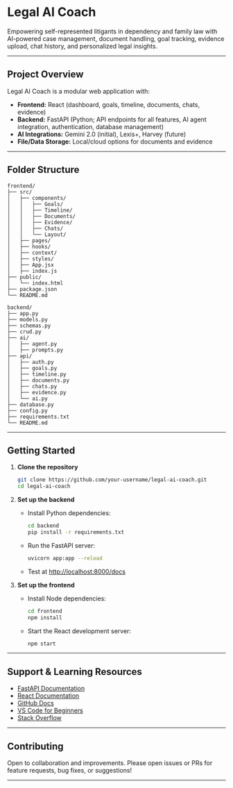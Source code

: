 # Legal AI Coach

Empowering self-represented litigants in dependency and family law with AI-powered case management, document handling, goal tracking, evidence upload, chat history, and personalized legal insights.

---

## Project Overview

Legal AI Coach is a modular web application with:
- **Frontend:** React (dashboard, goals, timeline, documents, chats, evidence)
- **Backend:** FastAPI (Python; API endpoints for all features, AI agent integration, authentication, database management)
- **AI Integrations:** Gemini 2.0 (initial), Lexis+, Harvey (future)
- **File/Data Storage:** Local/cloud options for documents and evidence

---

## Folder Structure

```plaintext
frontend/
├── src/
│   ├── components/
│   │   ├── Goals/
│   │   ├── Timeline/
│   │   ├── Documents/
│   │   ├── Evidence/
│   │   ├── Chats/
│   │   └── Layout/
│   ├── pages/
│   ├── hooks/
│   ├── context/
│   ├── styles/
│   ├── App.jsx
│   ├── index.js
├── public/
│   └── index.html
├── package.json
└── README.md

backend/
├── app.py
├── models.py
├── schemas.py
├── crud.py
├── ai/
│   ├── agent.py
│   ├── prompts.py
├── api/
│   ├── auth.py
│   ├── goals.py
│   ├── timeline.py
│   ├── documents.py
│   ├── chats.py
│   ├── evidence.py
│   └── ai.py
├── database.py
├── config.py
├── requirements.txt
└── README.md
```

---

## Getting Started

1. **Clone the repository**
   ```bash
   git clone https://github.com/your-username/legal-ai-coach.git
   cd legal-ai-coach
   ```

2. **Set up the backend**
   - Install Python dependencies:
     ```bash
     cd backend
     pip install -r requirements.txt
     ```
   - Run the FastAPI server:
     ```bash
     uvicorn app:app --reload
     ```
   - Test at [http://localhost:8000/docs](http://localhost:8000/docs)

3. **Set up the frontend**
   - Install Node dependencies:
     ```bash
     cd frontend
     npm install
     ```
   - Start the React development server:
     ```bash
     npm start
     ```

---

## Support & Learning Resources

- [FastAPI Documentation](https://fastapi.tiangolo.com/)
- [React Documentation](https://react.dev/)
- [GitHub Docs](https://docs.github.com/en)
- [VS Code for Beginners](https://www.youtube.com/watch?v=VqCgcpAypFQ)
- [Stack Overflow](https://stackoverflow.com/)

---

## Contributing

Open to collaboration and improvements. Please open issues or PRs for feature requests, bug fixes, or suggestions!

---
